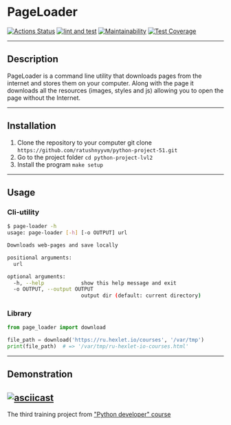 # PageLoader

[![Actions Status](https://github.com/ratushnyyvm/python-project-51/workflows/hexlet-check/badge.svg)](https://github.com/ratushnyyvm/python-project-51/actions)
[![lint and test](https://github.com/ratushnyyvm/python-project-51/actions/workflows/page-loader-CI.yml/badge.svg)](https://github.com/ratushnyyvm/python-project-51/actions/workflows/page-loader-CI.yml)
[![Maintainability](https://api.codeclimate.com/v1/badges/25e839a095d958578765/maintainability)](https://codeclimate.com/github/ratushnyyvm/python-project-51/maintainability)
[![Test Coverage](https://api.codeclimate.com/v1/badges/25e839a095d958578765/test_coverage)](https://codeclimate.com/github/ratushnyyvm/python-project-51/test_coverage)

---

## Description

PageLoader is a command line utility that downloads pages from the internet and stores them on your computer. Along with the page it downloads all the resources (images, styles and js) allowing you to open the page without the Internet.

---

## Installation

1. Clone the repository to your computer git clone `https://github.com/ratushnyyvm/python-project-51.git`
2. Go to the project folder `cd python-project-lvl2`
3. Install the program `make setup`

---

## Usage

### Cli-utility

``` bash
$ page-loader -h
usage: page-loader [-h] [-o OUTPUT] url

Downloads web-pages and save locally

positional arguments:
  url

optional arguments:
  -h, --help            show this help message and exit
  -o OUTPUT, --output OUTPUT
                        output dir (default: current directory)
```

### Library

``` python
from page_loader import download

file_path = download('https://ru.hexlet.io/courses', '/var/tmp')
print(file_path)  # => '/var/tmp/ru-hexlet-io-courses.html'
```

---

## Demonstration

[![asciicast](https://asciinema.org/a/FMc5h0KycTS4oQhH7NdpUwuOw.svg)](https://asciinema.org/a/FMc5h0KycTS4oQhH7NdpUwuOw)
---

The third training project from ["Python developer" course](https://ru.hexlet.io/programs/python)